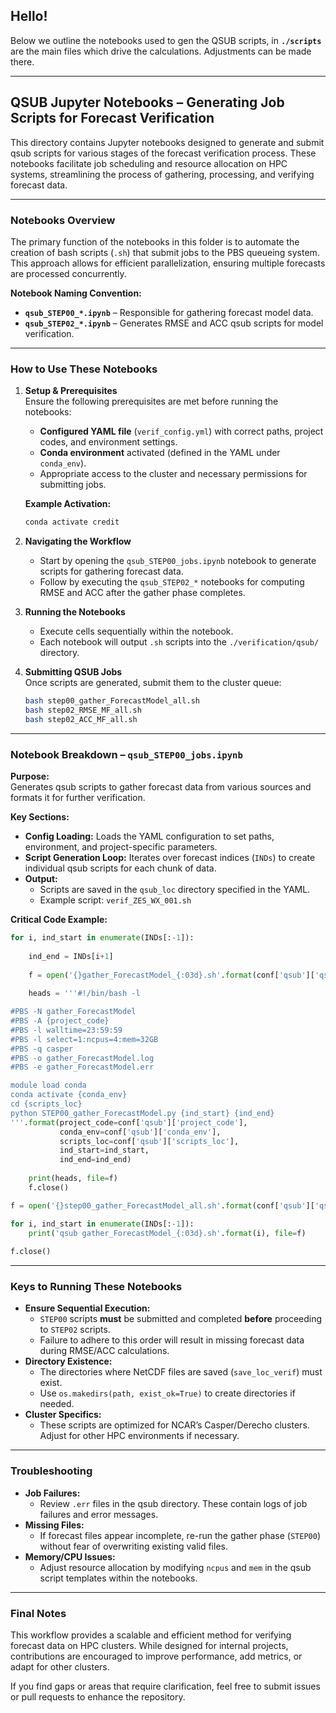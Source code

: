 ## Hello!

Below we outline the notebooks used to gen the QSUB scripts, in **`./scripts`** are the main files which drive the calculations. Adjustments can be made there.

---
## QSUB Jupyter Notebooks – Generating Job Scripts for Forecast Verification

This directory contains Jupyter notebooks designed to generate and submit qsub scripts for various stages of the forecast verification process. These notebooks facilitate job scheduling and resource allocation on HPC systems, streamlining the process of gathering, processing, and verifying forecast data.

---
### Notebooks Overview

The primary function of the notebooks in this folder is to automate the creation of bash scripts (`.sh`) that submit jobs to the PBS queueing system. This approach allows for efficient parallelization, ensuring multiple forecasts are processed concurrently.

**Notebook Naming Convention:**
- **`qsub_STEP00_*.ipynb`** – Responsible for gathering forecast model data.
- **`qsub_STEP02_*.ipynb`** – Generates RMSE and ACC qsub scripts for model verification.
---

### How to Use These Notebooks

1. **Setup & Prerequisites**  
   Ensure the following prerequisites are met before running the notebooks:  
   - **Configured YAML file** (`verif_config.yml`) with correct paths, project codes, and environment settings.  
   - **Conda environment** activated (defined in the YAML under `conda_env`).  
   - Appropriate access to the cluster and necessary permissions for submitting jobs.

   **Example Activation:**
   ```bash
   conda activate credit
   ```

2. **Navigating the Workflow**  
   - Start by opening the `qsub_STEP00_jobs.ipynb` notebook to generate scripts for gathering forecast data.  
   - Follow by executing the `qsub_STEP02_*` notebooks for computing RMSE and ACC after the gather phase completes.

3. **Running the Notebooks**  
   - Execute cells sequentially within the notebook.  
   - Each notebook will output `.sh` scripts into the `./verification/qsub/` directory.

4. **Submitting QSUB Jobs**  
   Once scripts are generated, submit them to the cluster queue:  
   ```bash
   bash step00_gather_ForecastModel_all.sh
   bash step02_RMSE_MF_all.sh
   bash step02_ACC_MF_all.sh
   ```

---

### Notebook Breakdown – `qsub_STEP00_jobs.ipynb`

**Purpose:**  
Generates qsub scripts to gather forecast data from various sources and formats it for further verification.  

**Key Sections:**  
- **Config Loading:** Loads the YAML configuration to set paths, environment, and project-specific parameters.  
- **Script Generation Loop:** Iterates over forecast indices (`INDs`) to create individual qsub scripts for each chunk of data.  
- **Output:**  
   - Scripts are saved in the `qsub_loc` directory specified in the YAML.  
   - Example script: `verif_ZES_WX_001.sh`

**Critical Code Example:**
```python
for i, ind_start in enumerate(INDs[:-1]):
    
    ind_end = INDs[i+1]
    
    f = open('{}gather_ForecastModel_{:03d}.sh'.format(conf['qsub']['qsub_loc'], i), 'w') 
    
    heads = '''#!/bin/bash -l

#PBS -N gather_ForecastModel
#PBS -A {project_code}
#PBS -l walltime=23:59:59
#PBS -l select=1:ncpus=4:mem=32GB
#PBS -q casper
#PBS -o gather_ForecastModel.log
#PBS -e gather_ForecastModel.err

module load conda
conda activate {conda_env}
cd {scripts_loc}
python STEP00_gather_ForecastModel.py {ind_start} {ind_end}
'''.format(project_code=conf['qsub']['project_code'],
           conda_env=conf['qsub']['conda_env'],
           scripts_loc=conf['qsub']['scripts_loc'], 
           ind_start=ind_start, 
           ind_end=ind_end)
    
    print(heads, file=f)    
    f.close()

f = open('{}step00_gather_ForecastModel_all.sh'.format(conf['qsub']['qsub_loc']), 'w')

for i, ind_start in enumerate(INDs[:-1]):
    print('qsub gather_ForecastModel_{:03d}.sh'.format(i), file=f)
    
f.close()
```

---

### Keys to Running These Notebooks

- **Ensure Sequential Execution:**  
   - `STEP00` scripts **must** be submitted and completed **before** proceeding to `STEP02` scripts.  
   - Failure to adhere to this order will result in missing forecast data during RMSE/ACC calculations.  
- **Directory Existence:**  
   - The directories where NetCDF files are saved (`save_loc_verif`) must exist.  
   - Use `os.makedirs(path, exist_ok=True)` to create directories if needed.  
- **Cluster Specifics:**  
   - These scripts are optimized for NCAR’s Casper/Derecho clusters. Adjust for other HPC environments if necessary.

---

### Troubleshooting

- **Job Failures:**  
   - Review `.err` files in the qsub directory. These contain logs of job failures and error messages.  
- **Missing Files:**  
   - If forecast files appear incomplete, re-run the gather phase (`STEP00`) without fear of overwriting existing valid files.  
- **Memory/CPU Issues:**  
   - Adjust resource allocation by modifying `ncpus` and `mem` in the qsub script templates within the notebooks.

---

### Final Notes

This workflow provides a scalable and efficient method for verifying forecast data on HPC clusters. While designed for internal projects, contributions are encouraged to improve performance, add metrics, or adapt for other clusters.

If you find gaps or areas that require clarification, feel free to submit issues or pull requests to enhance the repository.